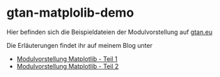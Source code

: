 # gtan-matplolib-demo
Hier befinden sich die Beispieldateien der Modulvorstellung auf [gtan.eu](https://www.gtan.eu/de/)

Die Erläuterungen findet ihr auf meinem Blog unter
* [Modulvorstellung Matplotlib - Teil 1](https://www.gtan.eu/de/technik/python/2021/03/30/modulvorstellung-matplotlib/)
* [Modulvorstellung Matplotlib - Teil 2](https://gtan.eu/de/technik/python/2021/08/21/modulvorstellung-matplotlib-teil-2/)